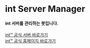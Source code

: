 # int Server Manager
<h4> int 서버를 관리하는 봇입니다. </h4>

<a href="https://discord.gg/WxjQaPK">int™ 공식 서버 바로가기</a> <br>
<a href="http://intteam.co.kr">int™ 공식 홈페이지 바로가기</a>
